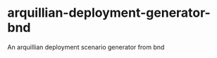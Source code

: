 arquillian-deployment-generator-bnd
===================================

An arquillian deployment scenario generator from bnd
